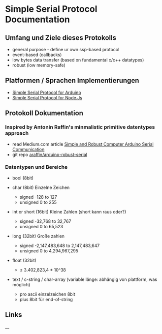 # Simple Serial Protocol Documentation

## Umfang und Ziele dieses Protokolls
* general purpose - define ur own ssp-based protocol
* event-based (callbacks)
* low bytes data transfer (based on fundamental c/c++ datatypes)
* robust (low memory-safe)

## Platformen / Sprachen Implementierungen
* [Simple Serial Protocol for Arduino]
* [Simple Serial Protocol for Node.Js]

## Protokoll Dokumentation

### Inspired by Antonin Raffin's minmalistic primitive datentypes approach
* read Medium.com article [Simple and Robust Computer Arduino Serial Communication]
* git repo [araffin/arduino-robust-serial]

### Datentypen und Bereiche
* bool (8bit)

* char (8bit) Einzelne Zeichen
    * signed -128 to 127
    * unsigned 0 to 255

* int or short (16bit) Kleine Zahlen (short kann raus oder?)
    * signed -32,768 to 32,767
    * unsigned 0 to 65,523 

* long (32bit) Große zahlen
    * signed -2,147,483,648 to 2,147,483,647
    * unsigned 0 to 4,294,967,295
    
* float (32bit)
    * ± 3.402,823,4 * 10^38

* text / c-string / char-array (variable länge: abhängig von plattform, was möglich)
    * pro ascii einzelzeichen 8bit
    * plus 8bit für end-of-string

## Links
[Simple Serial Protocol for Arduino]:https://gitlab.com/yesbotics/simple-serial-protocol/simple-serial-protocol-arduino
[Simple Serial Protocol for Node.Js]:https://gitlab.com/yesbotics/simple-serial-protocol/simple-serial-protocol-node
[Simple and Robust Computer Arduino Serial Communication]:https://medium.com/@araffin/simple-and-robust-computer-arduino-serial-communication-f91b95596788
[araffin/arduino-robust-serial]:https://github.com/araffin/arduino-robust-serial
__